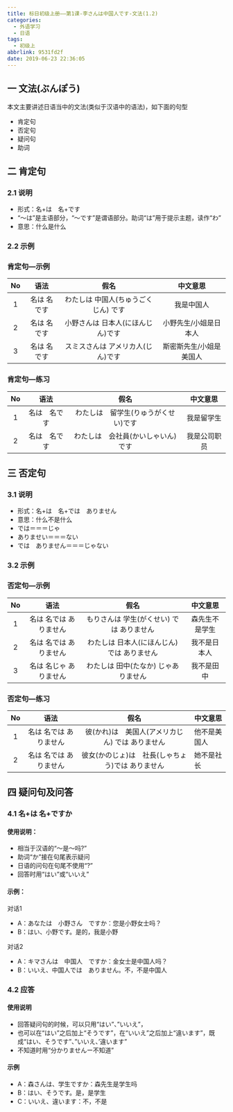 ```yaml
---
title: 标日初级上册——第1课-李さんは中国人です-文法(1.2)
categories:
  - 外语学习
  - 日语
tags:
  - 初级上
abbrlink: 9531fd2f
date: 2019-06-23 22:36:05
---
```

## 一 文法(ぶんぽう)
本文主要讲述日语当中的文法(类似于汉语中的语法)，如下面的句型    

* 肯定句 
* 否定句
* 疑问句
* 助词

<!--more-->

## 二 肯定句

###  2.1 说明
* 形式：名+は　名+です
* “〜は”是主语部分，“〜です”是谓语部分。助词“は”用于提示主题，读作“わ”
* 意思：什么是什么

### 2.2 示例

###  肯定句—示例
|  No  |    语法     |                 假名                 |        中文意思         |
| :--: | :---------: | :----------------------------------: | :---------------------: |
|  1   | 名は 名です | わたしは 中国人(ちゅうごくじん) です |       我是中国人        |
|  2   | 名は 名です |  小野さんは 日本人(にほんじん)です   |  小野先生/小姐是日本人  |
|  3   | 名は 名です |  スミスさんは アメリカ人(じん)です   | 斯密斯先生/小姐是美国人 |

###  肯定句—练习 
|  No  |     语法     |                 假名                 |   中文意思   |
| :--: | :----------: | :----------------------------------: | :----------: |
|  1   | 名は　名です | わたしは　留学生(りゅうがくせい)です |  我是留学生  |
|  2   | 名は　名です |  わたしは　会社員(かいしゃいん)です  | 我是公司职员 |


## 三 否定句

###  3.1 说明
* 形式：名+は　名+では　ありません
* 意思：什么不是什么
* では＝＝＝じゃ
* ありませい＝＝＝ない
* では　ありません＝＝＝じゃない

### 3.2 示例

###  否定句—示例
|  No  |          语法          |                     假名                     |    中文意思    |
| :--: | :--------------------: | :------------------------------------------: | :------------: |
|  1   | 名は 名では ありません |  もりさんは 学生(がくせい) では ありません   | 森先生不是学生 |
|  2   | 名は 名では ありません | わたしは  日本人(にほんじん) では ありません |  我不是日本人  |
|  3   | 名は 名じゃ ありません |     わたしは 田中(たなか) じゃありません     |   我不是田中   |

###  否定句—练习 
|  No  |          语法          |                       假名                        | 中文意思     |
| :--: | :--------------------: | :-----------------------------------------------: | ------------ |
|  1   | 名は 名では ありません | 彼(かれ)は　美国人(アメリカじん) では ありません  | 他不是美国人 |
|  2   | 名は 名では ありません | 彼女(かのじょ)は　社長(しゃちょう)では ありません | 她不是社长   |


## 四 疑问句及问答

###  4.1 名+は  名+ですか

#### 使用说明：

* 相当于汉语的“～是～吗?”
* 助词“か”接在句尾表示疑问
* 日语的问句在句尾不使用“?”
* 回答时用“はい”或“いいえ”

#### 示例：

对话1

* A：あなたは　小野さん　ですか：您是小野女士吗？
* B：はい、小野です。是的，我是小野

对话2

* A：キマさんは　中国人　ですか：金女士是中国人吗？
* B：いいえ、中国人では　ありません。不，不是中国人

### 4.2 应答

#### 使用说明

* 回答疑问句的时候，可以只用“はい”、”いいえ”，
* 也可以在“はい”之后加上“そうです”，在“いいえ”之后加上“違います”，既成“はい、そうです”、”いいえ、’違います”
* 不知道时用“分かりませんー不知道”

#### 示例

* A：森さんは、学生ですか：森先生是学生吗
* B：はい、そうです。是，是学生
* C：いいえ、違います：不，不是

